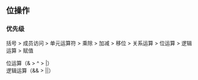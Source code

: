 ## 位操作

### 优先级

括号 > 成员访问 > 单元运算符 > 乘除 > 加减 > 移位 > 关系运算 > 位运算 > 逻辑运算 > 赋值

位运算（& > ^ > |）  
逻辑运算（&& > ||）


